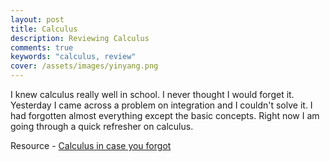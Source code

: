 ```yaml
---
layout: post
title: Calculus
description: Reviewing Calculus
comments: true
keywords: "calculus, review"
cover: /assets/images/yinyang.png
---
```


I knew calculus really well in school. I never thought I would forget it.
Yesterday I came across a problem on integration and I couldn't solve it.
I had forgotten almost everything except the basic concepts.
Right now I am going through a quick refresher on calculus.

Resource - [Calculus in case you forgot](https://www.uwgb.edu/dutchs/MATHALGO/calculus_in_case_you_forgot.htm)
